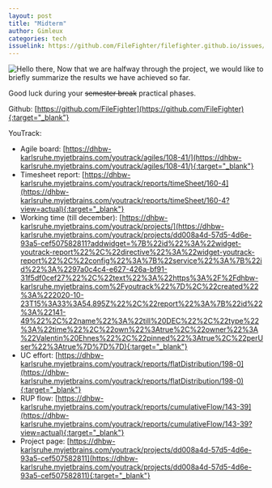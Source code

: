 ```yaml
---
layout: post
title: "Midterm"
author: Gimleux
categories: tech
issuelink: https://github.com/FileFighter/filefighter.github.io/issues/38/ToChange
---
```

<img src="https://i.giphy.com/media/Nx0rz3jtxtEre/giphy.webp" alt="Hello there,"/>
Now that we are halfway through the project, we would like to briefly summarize the results we have achieved so far.

Good luck during your ~~semester break~~ practical phases.

Github: [https://github.com/FileFighter](https://github.com/FileFighter){:target="_blank"}  

YouTrack:
* Agile board: [https://dhbw-karlsruhe.myjetbrains.com/youtrack/agiles/108-41/](https://dhbw-karlsruhe.myjetbrains.com/youtrack/agiles/108-41/){:target="_blank"}
* Timesheet report: [https://dhbw-karlsruhe.myjetbrains.com/youtrack/reports/timeSheet/160-4](https://dhbw-karlsruhe.myjetbrains.com/youtrack/reports/timeSheet/160-4?view=actual){:target="_blank"}
* Working time (till december): [https://dhbw-karlsruhe.myjetbrains.com/youtrack/projects/](https://dhbw-karlsruhe.myjetbrains.com/youtrack/projects/dd008a4d-57d5-4d6e-93a5-cef507582811?addwidget=%7B%22id%22%3A%22widget-youtrack-report%22%2C%22directive%22%3A%22widget-youtrack-report%22%2C%22config%22%3A%7B%22service%22%3A%7B%22id%22%3A%2297a0c4c4-e627-426a-bf91-31f5df0cef27%22%2C%22text%22%3A%22https%3A%2F%2Fdhbw-karlsruhe.myjetbrains.com%2Fyoutrack%22%7D%2C%22created%22%3A%222020-10-23T15%3A33%3A54.895Z%22%2C%22report%22%3A%7B%22id%22%3A%22141-49%22%2C%22name%22%3A%22till%20DEC%22%2C%22type%22%3A%22time%22%2C%22own%22%3Atrue%2C%22owner%22%3A%22Valentin%20Ehnes%22%2C%22pinned%22%3Atrue%2C%22perUser%22%3Atrue%7D%7D%7D){:target="_blank"}
* UC effort: [https://dhbw-karlsruhe.myjetbrains.com/youtrack/reports/flatDistribution/198-0](https://dhbw-karlsruhe.myjetbrains.com/youtrack/reports/flatDistribution/198-0){:target="_blank"}
* RUP flow: [https://dhbw-karlsruhe.myjetbrains.com/youtrack/reports/cumulativeFlow/143-39](https://dhbw-karlsruhe.myjetbrains.com/youtrack/reports/cumulativeFlow/143-39?view=actual){:target="_blank"}
* Project page: [https://dhbw-karlsruhe.myjetbrains.com/youtrack/projects/dd008a4d-57d5-4d6e-93a5-cef507582811](https://dhbw-karlsruhe.myjetbrains.com/youtrack/projects/dd008a4d-57d5-4d6e-93a5-cef507582811){:target="_blank"}